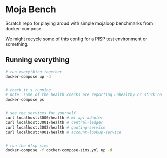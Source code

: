 # Moja Bench

Scratch repo for playing aroud with simple mojaloop benchmarks from docker-compose.

We might recycle some of this config for a PISP test environment or something.


## Running everything

```bash
# run everything together
docker-compose up -d


# check it's running 
# note: some of the health checks are reporting unhealthy or stuck on 'starting', when in fact they are ok
docker-compose ps


# see the services for yourself
curl localhost:3000/health # ml-api-adapter
curl localhost:3001/health # central-ledger
curl localhost:3002/health # quoting-service
curl localhost:4001/health # account-lookup-service


# run the dfsp sims
docker-compose -f docker-compose-sims.yml up -d

```

